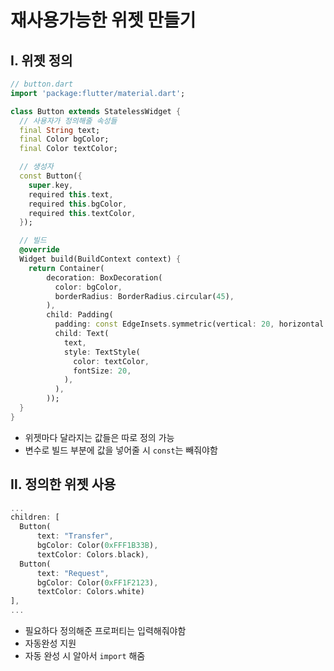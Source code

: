 # 재사용가능한 위젯 만들기

## Ⅰ. 위젯 정의
```dart
// button.dart
import 'package:flutter/material.dart';

class Button extends StatelessWidget {
  // 사용자가 정의해줄 속성들
  final String text;
  final Color bgColor;
  final Color textColor;

  // 생성자
  const Button({
    super.key,
    required this.text,
    required this.bgColor,
    required this.textColor,
  });

  // 빌드
  @override
  Widget build(BuildContext context) {
    return Container(
        decoration: BoxDecoration(
          color: bgColor,
          borderRadius: BorderRadius.circular(45),
        ),
        child: Padding(
          padding: const EdgeInsets.symmetric(vertical: 20, horizontal: 50),
          child: Text(
            text,
            style: TextStyle(
              color: textColor,
              fontSize: 20,
            ),
          ),
        ));
  }
}

```
- 위젯마다 달라지는 값들은 따로 정의 가능
- 변수로 빌드 부분에 값을 넣어줄 시 `const`는 빼줘야함

## Ⅱ. 정의한 위젯 사용
```dart
...
children: [
  Button(
      text: "Transfer",
      bgColor: Color(0xFFF1B33B),
      textColor: Colors.black),
  Button(
      text: "Request",
      bgColor: Color(0xFF1F2123),
      textColor: Colors.white)
],
...
```
- 필요하다 정의해준 프로퍼티는 입력해줘야함
- 자동완성 지원
- 자동 완성 시 알아서 `import` 해줌